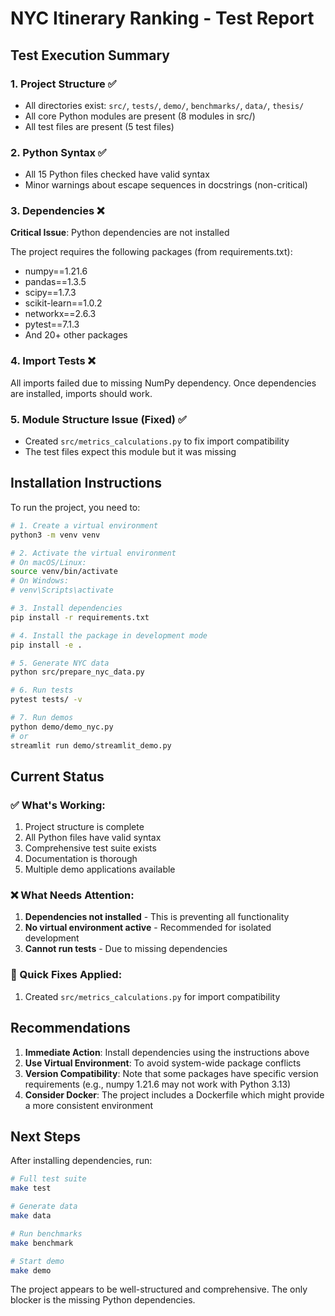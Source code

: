 # NYC Itinerary Ranking - Test Report

## Test Execution Summary

### 1. Project Structure ✅
- All directories exist: `src/`, `tests/`, `demo/`, `benchmarks/`, `data/`, `thesis/`
- All core Python modules are present (8 modules in src/)
- All test files are present (5 test files)

### 2. Python Syntax ✅
- All 15 Python files checked have valid syntax
- Minor warnings about escape sequences in docstrings (non-critical)

### 3. Dependencies ❌
**Critical Issue**: Python dependencies are not installed

The project requires the following packages (from requirements.txt):
- numpy==1.21.6
- pandas==1.3.5
- scipy==1.7.3
- scikit-learn==1.0.2
- networkx==2.6.3
- pytest==7.1.3
- And 20+ other packages

### 4. Import Tests ❌
All imports failed due to missing NumPy dependency. Once dependencies are installed, imports should work.

### 5. Module Structure Issue (Fixed) ✅
- Created `src/metrics_calculations.py` to fix import compatibility
- The test files expect this module but it was missing

## Installation Instructions

To run the project, you need to:

```bash
# 1. Create a virtual environment
python3 -m venv venv

# 2. Activate the virtual environment
# On macOS/Linux:
source venv/bin/activate
# On Windows:
# venv\Scripts\activate

# 3. Install dependencies
pip install -r requirements.txt

# 4. Install the package in development mode
pip install -e .

# 5. Generate NYC data
python src/prepare_nyc_data.py

# 6. Run tests
pytest tests/ -v

# 7. Run demos
python demo/demo_nyc.py
# or
streamlit run demo/streamlit_demo.py
```

## Current Status

### ✅ What's Working:
1. Project structure is complete
2. All Python files have valid syntax
3. Comprehensive test suite exists
4. Documentation is thorough
5. Multiple demo applications available

### ❌ What Needs Attention:
1. **Dependencies not installed** - This is preventing all functionality
2. **No virtual environment active** - Recommended for isolated development
3. **Cannot run tests** - Due to missing dependencies

### 🔧 Quick Fixes Applied:
1. Created `src/metrics_calculations.py` for import compatibility

## Recommendations

1. **Immediate Action**: Install dependencies using the instructions above
2. **Use Virtual Environment**: To avoid system-wide package conflicts
3. **Version Compatibility**: Note that some packages have specific version requirements (e.g., numpy 1.21.6 may not work with Python 3.13)
4. **Consider Docker**: The project includes a Dockerfile which might provide a more consistent environment

## Next Steps

After installing dependencies, run:
```bash
# Full test suite
make test

# Generate data
make data

# Run benchmarks
make benchmark

# Start demo
make demo
```

The project appears to be well-structured and comprehensive. The only blocker is the missing Python dependencies.